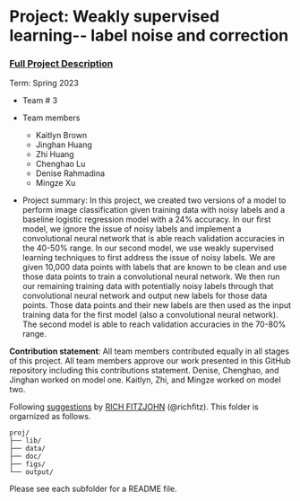 # Project: Weakly supervised learning-- label noise and correction


### [Full Project Description](doc/project3_desc.md)

Term: Spring 2023

+ Team # 3
+ Team members
	+ Kaitlyn Brown
	+ Jinghan Huang
	+ Zhi Huang
	+ Chenghao Lu
	+ Denise Rahmadina
	+ Mingze Xu

+ Project summary: In this project, we created two versions of a model to perform image classification given training data with noisy labels and a baseline logistic regression model with a 24% accuracy. In our first model, we ignore the issue of noisy labels and implement a convolutional neural network that is able reach validation accuracies in the 40-50% range. In our second model, we use weakly supervised learning techniques to first address the issue of noisy labels. We are given 10,000 data points with labels that are known to be clean and use those data points to train a convolutional neural network. We then run our remaining training data with potentially noisy labels through that convolutional neural network and output new labels for those data points. Those data points and their new labels are then used as the input training data for the first model (also a convolutional neural network). The second model is able to reach validation accuracies in the 70-80% range.
	

**Contribution statement**: All team members contributed equally in all stages of this project. All team members approve our work presented in this GitHub repository including this contributions statement. Denise, Chenghao, and Jinghan worked on model one. Kaitlyn, Zhi, and Mingze worked on model two.

Following [suggestions](http://nicercode.github.io/blog/2013-04-05-projects/) by [RICH FITZJOHN](http://nicercode.github.io/about/#Team) (@richfitz). This folder is orgarnized as follows.

```
proj/
├── lib/
├── data/
├── doc/
├── figs/
└── output/
```

Please see each subfolder for a README file.
